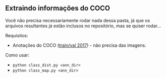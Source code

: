 ## Extraindo informações do COCO

Você não precisa necessariamente rodar nada dessa pasta, já que os arquivos resultantes já estão inclusos no repositório, mas se quiser rodar...

Requisitos:
* Anotações do COCO ([train/val 2017](https://cocodataset.org/#download)) - não precisa das imagens.

Como usar:
* `python class_dist.py <ann_dir>`
* `python class_map.py <ann_dir>`